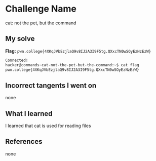 # Challenge Name
cat: not the pet, but the command

## My solve
**Flag:** `pwn.college{4XKqJVbEzjlaQ9v8IJ2A3I9F5tg.QXxcTN0wSOyEzNzEzW}`

```bash
Connected!
hacker@commands~cat-not-the-pet-but-the-command:~$ cat flag
pwn.college{4XKqJVbEzjlaQ9v8IJ2A3I9F5tg.QXxcTN0wSOyEzNzEzW}
```
## Incorrect tangents I went on
none

## What I learned
I learned that cat is used for reading files

## References 
none

